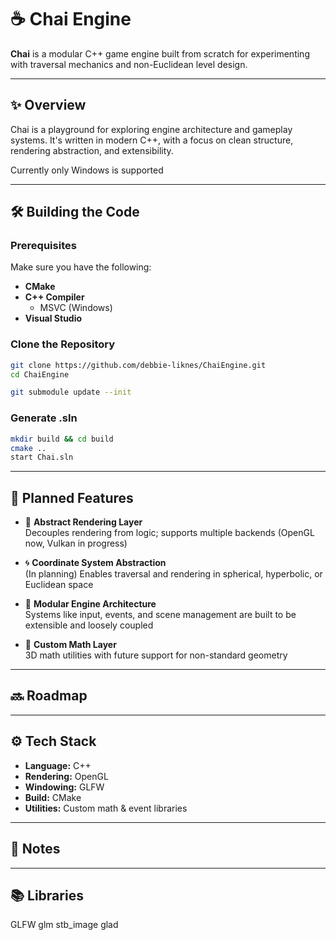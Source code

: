 ﻿# ☕ Chai Engine

**Chai** is a modular C++ game engine built from scratch for experimenting with traversal mechanics and non-Euclidean level design.

---

## ✨ Overview

Chai is a playground for exploring engine architecture and gameplay systems. It's written in modern C++, with a focus on clean structure, rendering abstraction, and extensibility.

Currently only Windows is supported

---

## 🛠️ Building the Code

### Prerequisites

Make sure you have the following:

- **CMake**
- **C++ Compiler**  
  - MSVC (Windows)
- **Visual Studio**

### Clone the Repository

```bash
git clone https://github.com/debbie-liknes/ChaiEngine.git
cd ChaiEngine

git submodule update --init
```

### Generate .sln
```bash
mkdir build && cd build
cmake ..
start Chai.sln
```

---

## 🧱 Planned Features

- 🔧 **Abstract Rendering Layer**  
  Decouples rendering from logic; supports multiple backends (OpenGL now, Vulkan in progress)

- 🌀 **Coordinate System Abstraction**  
  (In planning) Enables traversal and rendering in spherical, hyperbolic, or Euclidean space

- 🧠 **Modular Engine Architecture**  
  Systems like input, events, and scene management are built to be extensible and loosely coupled

- 📐 **Custom Math Layer**  
  3D math utilities with future support for non-standard geometry

---

## 🔜 Roadmap

---

## ⚙️ Tech Stack

- **Language:** C++ 
- **Rendering:** OpenGL
- **Windowing:** GLFW
- **Build:** CMake  
- **Utilities:** Custom math & event libraries

---

## 📎 Notes

---
## 📚 Libraries

GLFW
glm
stb_image
glad